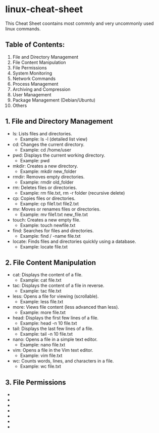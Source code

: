 # linux-cheat-sheet
This Cheat Sheet coontains most commnly and very uncommonly used linux commands.

## Table of Contents:
1. File and Directory Management
2. File Content Manipulation
3. File Permissions
4. System Monitoring
5. Network Commands
6. Process Management
7. Archiving and Compression
8. User Management
9. Package Management (Debian/Ubuntu)
10. Others

## 1. File and Directory Management
* ls: Lists files and directories.
  - Example: ls -l (detailed list view)
* cd: Changes the current directory.
  - Example: cd /home/user
* pwd: Displays the current working directory.
  - Example: pwd
* mkdir: Creates a new directory.
  - Example: mkdir new_folder
* rmdir: Removes empty directories.
  - Example: rmdir old_folder
* rm: Deletes files or directories.
  - Example: rm file.txt, rm -r folder (recursive delete)
* cp: Copies files or directories.
  - Example: cp file1.txt file2.txt
* mv: Moves or renames files or directories.
  - Example: mv file1.txt new_file.txt
* touch: Creates a new empty file.
  - Example: touch newfile.txt
* find: Searches for files and directories.
  - Example: find / -name file.txt
* locate: Finds files and directories quickly using a database.
  - Example: locate file.txt

## 2. File Content Manipulation
* cat: Displays the content of a file.
    - Example: cat file.txt
* tac: Displays the content of a file in reverse.
    - Example: tac file.txt
* less: Opens a file for viewing (scrollable).
    - Example: less file.txt
*  more: Views file content (less advanced than less).
    - Example: more file.txt
* head: Displays the first few lines of a file.
    - Example: head -n 10 file.txt
* tail: Displays the last few lines of a file.
    - Example: tail -n 10 file.txt
* nano: Opens a file in a simple text editor.
    - Example: nano file.txt
* vim: Opens a file in the Vim text editor.
    - Example: vim file.txt
* wc: Counts words, lines, and characters in a file.
    - Example: wc file.txt

## 3. File Permissions
*
*
*
*
*
*
*


